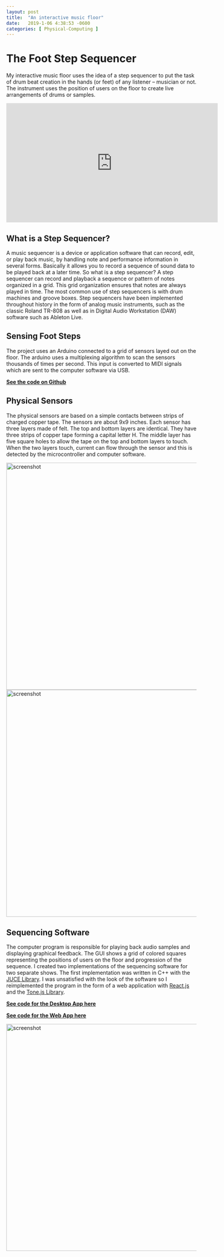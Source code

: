 ```yaml
---
layout: post
title:  "An interactive music floor"
date:   2019-1-06 4:38:53 -0600
categories: [ Physical-Computing ]
---
```


# The Foot Step Sequencer

My interactive music floor uses the idea of a step sequencer to put the task of drum beat creation in the hands (or feet) of any listener – musician or not. The instrument uses the position of users on the floor to create live arrangements of drums or samples.

<iframe width="560" height="315" src="https://www.youtube.com/embed/WRBsER6CLXo" frameborder="0" allow="accelerometer; autoplay; encrypted-media; gyroscope; picture-in-picture" allowfullscreen></iframe>

## What is a Step Sequencer?

A music sequencer is a device or application software that can record, edit, or play back music, by handling note and performance information in several forms. Basically it allows you to record a sequence of sound data to be played back at a later time. So what is a step sequencer? A step sequencer can record and playback a sequence or pattern of notes organized in a grid. This grid organization ensures that notes are always played in time. The most common use of step sequencers is with drum machines and groove boxes. Step sequencers have been implemented throughout history in the form of analog music instruments, such as the classic Roland TR-808 as well as in Digital Audio Workstation (DAW) software such as Ableton Live.

## Sensing Foot Steps

The project uses an Arduino connected to a grid of sensors layed out on the floor. The arduino uses a multiplexing algorithm to scan the sensors thousands of times per second. This input is converted to MIDI signals which are sent to the computer software via USB. 

**[See the code on Github](https://github.com/LucasDachman/Sequencer/blob/master/Arduino/MidiSequencer/SerialMultiplex/SerialMultiplex.ino)**

## Physical Sensors

The physical sensors are based on a simple contacts between strips of charged copper tape. The sensors are about 9x9 inches. Each sensor has three layers made of felt. The top and bottom layers are identical. They have three strips of copper tape forming a capital letter H. The middle layer has five square holes to allow the tape on the top and bottom layers to touch. When the two layers touch, current can flow through the sensor and this is detected by the microcontroller and computer software.

<img src="{{ site.baseurl }}/assets/image/fss/sensor-inside.png" alt="screenshot" style="width:600px;"/>
<img src="{{ site.baseurl }}/assets/image/fss/sensor-guts.png" alt="screenshot" style="width:600px;"/>

## Sequencing Software

The computer program is responsible for playing back audio samples and displaying graphical feedback. The GUI shows a grid of colored squares representing the positions of users on the floor and progression of the sequence. I created two implementations of the sequencing software for two separate shows. The first implementation was written in C++ with the [JUCE Library](https://juce.com/). I was unsatisfied with the look of the software so I reimplemented the program in the form of a web application with [React.js](https://reactjs.org/) and the [Tone.js Library](https://tonejs.github.io/).

**[See code for the Desktop App here](https://github.com/LucasDachman/Sequencer)**

**[See code for the Web App here](https://github.com/LucasDachman/WebSynth)**

<img src="{{ site.baseurl }}/assets/image/fss/fss-interaction.png" alt="screenshot" style="width:600px;"/>